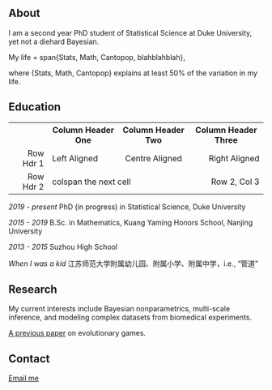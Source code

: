 ## About

I am a second year PhD student of Statistical Science at Duke University, yet not a diehard Bayesian.

My life = span{Stats, Math, Cantopop, blahblahblah}, 

where {Stats, Math, Cantopop} explains at least 50% of the variation in my life.

## Education

<table border="0" width="0">
    <tr>
        <th></th><th>Column Header One</th><th>Column Header Two</th><th>Column Header Three</th>
    </tr>
    <tr>
    	<td align="right">Row Hdr 1</td><td align="left">Left Aligned</td><td align="center">Centre Aligned</td><td align="right">Right Aligned</td>
    </tr>
    <tr>
    	<td align="right">Row Hdr 2</td><td colspan="2" align="left">colspan the next cell</td><td align="right">Row 2, Col 3</td>
    </tr>
  </table>

_2019 - present_    PhD (in progress) in Statistical Science, Duke University 

_2015 - 2019_       B.Sc. in Mathematics, Kuang Yaming Honors School, Nanjing University

_2013 - 2015_       Suzhou High School 

_When I was a kid_  江苏师范大学附属幼儿园、附属小学、附属中学，i.e., “管道”


## Research

My current interests include Bayesian nonparametrics, multi-scale inference, and modeling complex datasets from biomedical experiments. 

[A previous paper](https://pubmed.ncbi.nlm.nih.gov/30056505/) on evolutionary games.

## Contact

[Email me](mailto:zw122@duke.edu)


